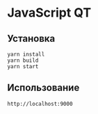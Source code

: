# JavaScript QT

## Установка

```
yarn install
yarn build
yarn start
```

## Использование

```
http://localhost:9000
```